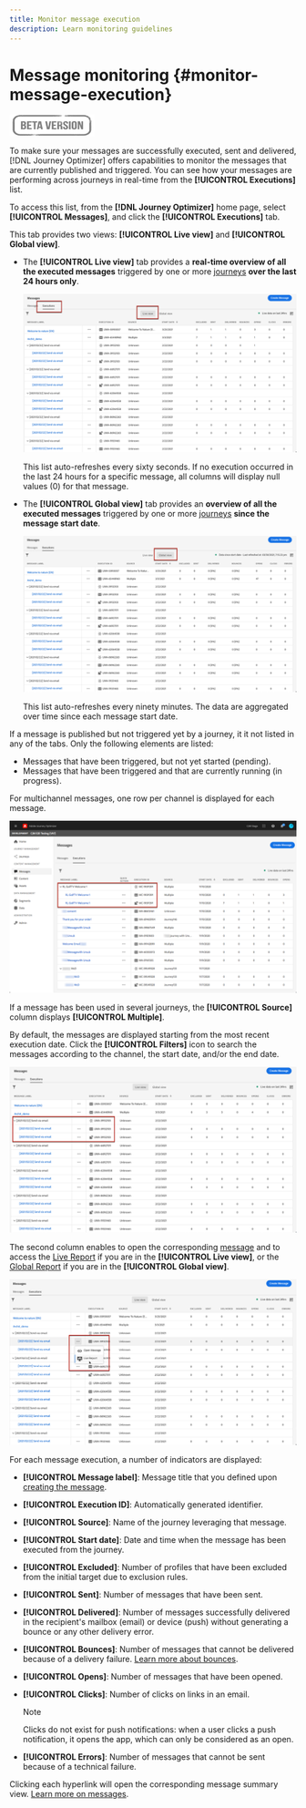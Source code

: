 ```yaml
---
title: Monitor message execution
description: Learn monitoring guidelines
---
```

# Message monitoring {#monitor-message-execution}

![](assets/do-not-localize/badge.png)

To make sure your messages are successfully executed, sent and delivered, [!DNL Journey Optimizer] offers capabilities to monitor the messages that are currently published and triggered. You can see how your messages are performing across journeys <!--and APIs--> in real-time from the **[!UICONTROL Executions]** list.

To access this list, from the **[!DNL Journey Optimizer]** home page, select **[!UICONTROL Messages]**, and click the **[!UICONTROL Executions]** tab.

This tab provides two views: **[!UICONTROL Live view]** and **[!UICONTROL Global view]**.

* The **[!UICONTROL Live view]** tab provides a **real-time overview of all the executed messages** triggered by one or more [journeys](building-journeys/journey.md) **over the last 24 hours only**.

  ![](assets/message-execution-tab-live.png)

  This list auto-refreshes every sixty seconds. If no execution occurred in the last 24 hours for a specific message, all columns will display null values (0) for that message.

* The **[!UICONTROL Global view]** tab provides an **overview of all the executed messages** triggered by one or more [journeys](building-journeys/journey.md) **since the message start date**.

  ![](assets/message-execution-tab-global.png)

  This list auto-refreshes every ninety minutes. The data are aggregated over time since each message start date.

If a message is published but not triggered yet by a journey, it it not listed in any of the tabs. Only the following elements are listed:
* Messages that have been triggered, but not yet started (pending).
* Messages that have been triggered and that are currently running (in progress).

For multichannel messages, one row per channel is displayed for each message.

![](assets/message-execution-multichannel.png)

If a message has been used in several journeys, the **[!UICONTROL Source]** column displays **[!UICONTROL Multiple]**.

By default, the messages are displayed starting from the most recent execution date. Click the **[!UICONTROL Filters]** icon to search the messages according to the channel, the start date, and/or the end date.

![](assets/message-execution-tab-filters.png)

The <!--**[!UICONTROL Quick action]**-->second column enables to open the corresponding [message](create-message.md) and to access the [Live Report](reports/live-report.md) if you are in the **[!UICONTROL Live view]**, or the [Global Report](reports/global-report.md) if you are in the **[!UICONTROL Global view]**.

![](assets/message-execution-open-live-report.png)

For each message execution, a number of indicators are displayed:

* **[!UICONTROL Message label]**: Message title that you defined upon [creating the message](create-message.md).
* **[!UICONTROL Execution ID]**: Automatically generated identifier.
* **[!UICONTROL Source]**: Name of the journey leveraging that message.
* **[!UICONTROL Start date]**: Date and time when the message has been executed from the journey.
* **[!UICONTROL Excluded]**: Number of profiles that have been excluded from the initial target due to exclusion rules.
* **[!UICONTROL Sent]**: Number of messages that have been sent.
* **[!UICONTROL Delivered]**: Number of messages successfully delivered in the recipient's mailbox (email) or device (push) without generating a bounce or any other delivery error.
* **[!UICONTROL Bounces]**: Number of messages that cannot be delivered because of a delivery failure. [Learn more about bounces](suppression-lists.md#delivery-failures).
* **[!UICONTROL Opens]**: Number of messages that have been opened.
* **[!UICONTROL Clicks]**: Number of clicks on links in an email.

  >[!NOTE]
  >
  >Clicks do not exist for push notifications: when a user clicks a push notification, it opens the app, which can only be considered as an open.

* **[!UICONTROL Errors]**: Number of messages that cannot be sent because of a technical failure.

Clicking each hyperlink will open the corresponding message summary view. [Learn more on messages](create-message.md).
